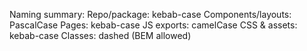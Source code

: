 Naming summary:
Repo/package: kebab-case
Components/layouts: PascalCase
Pages: kebab-case
JS exports: camelCase
CSS & assets: kebab-case
Classes: dashed (BEM allowed)
